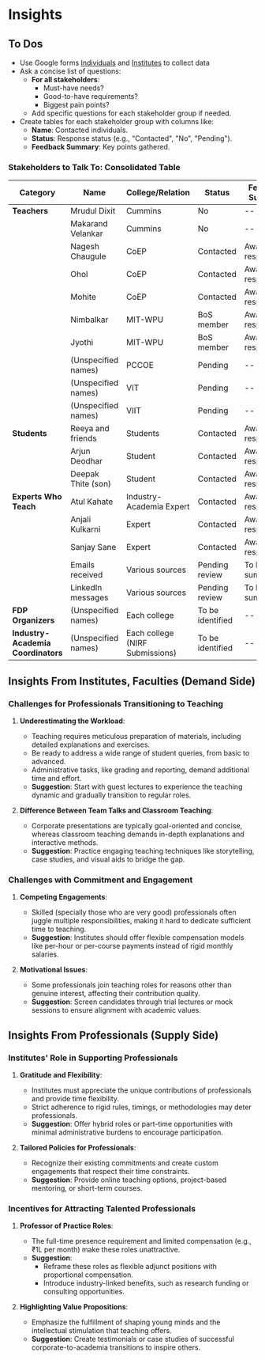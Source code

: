 # Insights

## To Dos
- Use Google forms [Individuals](./DoNew_VidyaSetu_Survey_Individual.md) and [Institutes](./DoNew_VidyaSetu_Survey_Institutes.md) to collect data
- Ask a concise list of questions:  
	- **For all stakeholders**:  
	  - Must-have needs?  
	  - Good-to-have requirements?  
	  - Biggest pain points?  
	- Add specific questions for each stakeholder group if needed.  
- Create tables for each stakeholder group with columns like:  
	- **Name**: Contacted individuals.  
	- **Status**: Response status (e.g., "Contacted", "No", "Pending").  
	- **Feedback Summary**: Key points gathered.  

### Stakeholders to Talk To: Consolidated Table  

| **Category**         | **Name**               | **College/Relation**       | **Status**     | **Feedback Summary**               |  
|-----------------------|------------------------|----------------------------|----------------|------------------------------------|  
| **Teachers**          | Mrudul Dixit          | Cummins                    | No             | --                                 |  
|                       | Makarand Velankar     | Cummins                    | No             | --                                 |  
|                       | Nagesh Chaugule       | CoEP                       | Contacted      | Awaiting response                 |  
|                       | Ohol                  | CoEP                       | Contacted      | Awaiting response                 |  
|                       | Mohite                | CoEP                       | Contacted      | Awaiting response                 |  
|                       | Nimbalkar             | MIT-WPU                   | BoS member     | Awaiting response                 |  
|                       | Jyothi                | MIT-WPU                   | BoS member     | Awaiting response                 |  
|                       | (Unspecified names)   | PCCOE                      | Pending        | --                                 |  
|                       | (Unspecified names)   | VIT                        | Pending        | --                                 |  
|                       | (Unspecified names)   | VIIT                       | Pending        | --                                 |  
| **Students**          | Reeya and friends     | Students                   | Contacted      | Awaiting response                 |  
|                       | Arjun Deodhar         | Student                    | Contacted      | Awaiting response                 |  
|                       | Deepak Thite (son)    | Student                    | Contacted      | Awaiting response                 |  
| **Experts Who Teach** | Atul Kahate           | Industry-Academia Expert   | Contacted      | Awaiting response                 |  
|                       | Anjali Kulkarni       | Expert                     | Contacted      | Awaiting response                 |  
|                       | Sanjay Sane           | Expert                     | Contacted      | Awaiting response                 |  
|                       | Emails received       | Various sources            | Pending review | To be summarized                  |  
|                       | LinkedIn messages     | Various sources            | Pending review | To be summarized                  |  
| **FDP Organizers**    | (Unspecified names)   | Each college               | To be identified | --                                |  
| **Industry-Academia Coordinators** | (Unspecified names) | Each college (NIRF Submissions) | To be identified | --                             |  


## Insights From Institutes, Faculties (Demand Side)

### **Challenges for Professionals Transitioning to Teaching**  
1. **Underestimating the Workload**:  
   - Teaching requires meticulous preparation of materials, including detailed explanations and exercises.  
   - Be ready to address a wide range of student queries, from basic to advanced.  
   - Administrative tasks, like grading and reporting, demand additional time and effort.  
   - **Suggestion**: Start with guest lectures to experience the teaching dynamic and gradually transition to regular roles.  

2. **Difference Between Team Talks and Classroom Teaching**:  
   - Corporate presentations are typically goal-oriented and concise, whereas classroom teaching demands in-depth explanations and interactive methods.  
   - **Suggestion**: Practice engaging teaching techniques like storytelling, case studies, and visual aids to bridge the gap.  
### **Challenges with Commitment and Engagement**  
1. **Competing Engagements**:  
   - Skilled (specially those who are very good) professionals often juggle multiple responsibilities, making it hard to dedicate sufficient time to teaching.  
   - **Suggestion**: Institutes should offer flexible compensation models like per-hour or per-course payments instead of rigid monthly salaries.  

2. **Motivational Issues**:  
   - Some professionals join teaching roles for reasons other than genuine interest, affecting their contribution quality.  
   - **Suggestion**: Screen candidates through trial lectures or mock sessions to ensure alignment with academic values.     

## Insights From Professionals  (Supply Side)

### **Institutes' Role in Supporting Professionals**  
1. **Gratitude and Flexibility**:  
   - Institutes must appreciate the unique contributions of professionals and provide time flexibility.  
   - Strict adherence to rigid rules, timings, or methodologies may deter professionals.  
   - **Suggestion**: Offer hybrid roles or part-time opportunities with minimal administrative burdens to encourage participation.  

2. **Tailored Policies for Professionals**:  
   - Recognize their existing commitments and create custom engagements that respect their time constraints.  
   - **Suggestion**: Provide online teaching options, project-based mentoring, or short-term courses.  

### **Incentives for Attracting Talented Professionals**  
1. **Professor of Practice Roles**:  
   - The full-time presence requirement and limited compensation (e.g., ₹1L per month) make these roles unattractive.  
   - **Suggestion**:  
     - Reframe these roles as flexible adjunct positions with proportional compensation.  
     - Introduce industry-linked benefits, such as research funding or consulting opportunities.  

2. **Highlighting Value Propositions**:  
   - Emphasize the fulfillment of shaping young minds and the intellectual stimulation that teaching offers.  
   - **Suggestion**: Create testimonials or case studies of successful corporate-to-academia transitions to inspire others.  
 